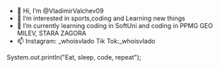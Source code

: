 - 👋 Hi, I’m @VladimirValchev09
- 👀 I’m interested in sports,coding and Learning new things
- 🌱 I’m currently learning coding in SoftUni and coding in PPMG GEO MILEV, STARA ZAGORA
- 📫 Instagram: _whoisvlado         Tik Tok:_whoisvlado

System.out.println("Eat, sleep, code, repeat");

